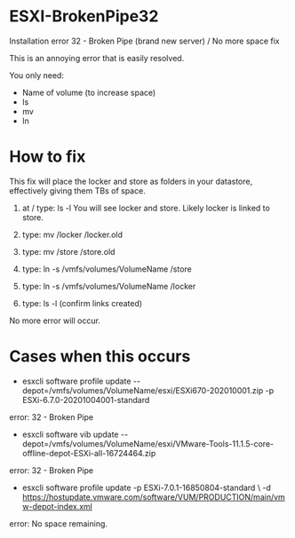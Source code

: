 # ESXI-BrokenPipe32
Installation error 32 - Broken Pipe (brand new server) / No more space fix

This is an annoying error that is easily resolved.

You only need:

- Name of volume (to increase space)
- ls
- mv
- ln

# How to fix

This fix will place the locker and store as folders in your datastore, effectively giving them TBs of space.

1. at / type:  ls -l
You will see locker and store. Likely locker is linked to store. 

2. type: mv /locker /locker.old

3. type: mv /store /store.old

4. type: ln -s /vmfs/volumes/VolumeName /store

5. type: ln -s /vmfs/volumes/VolumeName /locker

6. type: ls -l (confirm links created)

No more error will occur.

# Cases when this occurs

- esxcli software profile update --depot=/vmfs/volumes/VolumeName/esxi/ESXi670-202010001.zip -p ESXi-6.7.0-20201004001-standard

error: 32 - Broken Pipe

- esxcli software vib update --depot=/vmfs/volumes/VolumeName/esxi/VMware-Tools-11.1.5-core-offline-depot-ESXi-all-16724464.zip

error: 32 - Broken Pipe

- esxcli software profile update -p ESXi-7.0.1-16850804-standard \ -d https://hostupdate.vmware.com/software/VUM/PRODUCTION/main/vmw-depot-index.xml

error: No space remaining.
